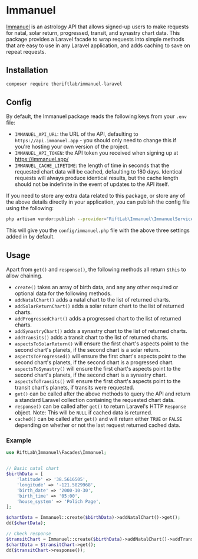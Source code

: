 # Immanuel

[Immanuel](https://immanuel.app/) is an astrology API that allows signed-up users to make requests for natal, solar return, progressed, transit, and synastry chart data. This package provides a Laravel facade to wrap requests into simple methods that are easy to use in any Laravel application, and adds caching to save on repeat requests.

## Installation

```bash
composer require theriftlab/immanuel-laravel
```

## Config

By default, the Immanuel package reads the following keys from your `.env` file:

* `IMMANUEL_API_URL`: the URL of the API, defaulting to `https://api.immanuel.app` - you should only need to change this if you're hosting your own version of the project.
* `IMMANUEL_API_TOKEN`: the API token you received when signing up at https://immanuel.app/
* `IMMANUEL_CACHE_LIFETIME`: the length of time in seconds that the requested chart data will be cached, defaulting to 180 days. Identical requests will always produce identical results, but the cache length should not be indefinite in the event of updates to the API itself.

If you need to store any extra data related to this package, or store any of the above details directly in your application, you can publish the config file using the following:

```bash
php artisan vendor:publish --provider="RiftLab\Immanuel\ImmanuelServiceProvider" --tag="config"
```

This will give you the `config/immanuel.php` file with the above three settings added in by default.

## Usage

Apart from `get()` and `response()`, the following methods all return `$this` to allow chaining.

* `create()` takes an array of birth data, and any any other required or optional data for the following methods.
* `addNatalChart()` adds a natal chart to the list of returned charts.
* `addSolarReturnChart()` adds a solar return chart to the list of returned charts.
* `addProgressedChart()` adds a progressed chart to the list of returned charts.
* `addSynastryChart()` adds a synastry chart to the list of returned charts.
* `addTransits()` adds a transit chart to the list of returned charts.
* `aspectsToSolarReturn()` will ensure the first chart's aspects point to the second chart's planets, if the second chart is a solar return.
* `aspectsToProgressed()` will ensure the first chart's aspects point to the second chart's planets, if the second chart is a progressed chart.
* `aspectsToSynastry()` will ensure the first chart's aspects point to the second chart's planets, if the second chart is a synastry chart.
* `aspectsToTransits()` will ensure the first chart's aspects point to the transit chart's planets, if transits were requested.
* `get()` can be called after the above methods to query the API and return a standard Laravel collection containing the requested chart data.
* `response()` can be called after `get()` to return Laravel's HTTP `Response` object. Note: This will be `NULL` if cached data is returned.
* `cached()` can be called after `get()` and will return either `TRUE` or `FALSE` depending on whether or not the last request returned cached data.

### Example

```php
use RiftLab\Immanuel\Facades\Immanuel;


// Basic natal chart
$birthData = [
    'latitude' => '38.5616505',
    'longitude' => '-121.5829968',
    'birth_date' => '2000-10-30',
    'birth_time' => '05:00',
    'house_system' => 'Polich Page',
];

$chartData = Immanuel::create($birthData)->addNatalChart()->get();
dd($chartData);

// Check response
$transitChart = Immanuel::create($birthData)->addNatalChart()->addTransits()->aspectsToTransits();
$chartData = $transitChart->get();
dd($transitChart->response());
```